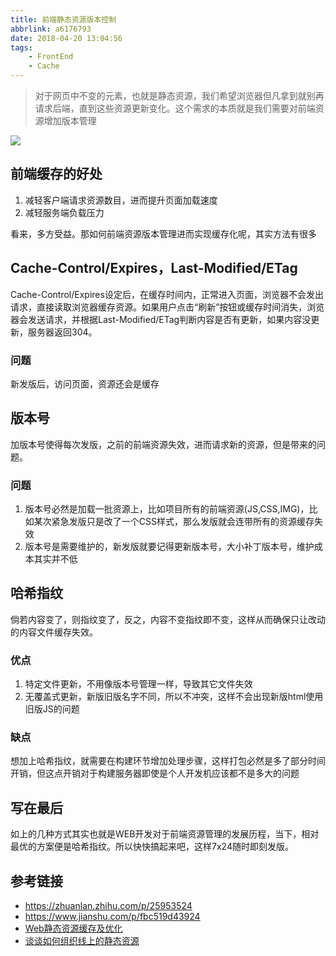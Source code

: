 ```yaml
---
title: 前端静态资源版本控制
abbrlink: a6176793
date: 2018-04-20 13:04:56
tags:
    - FrontEnd
    - Cache
---
```

> 对于网页中不变的元素，也就是静态资源，我们希望浏览器但凡拿到就别再请求后端，直到这些资源更新变化。这个需求的本质就是我们需要对前端资源增加版本管理

![](http://or0g12e5e.bkt.clouddn.com/blog/2018-04-30-121129.png)

## 前端缓存的好处
1. 减轻客户端请求资源数目，进而提升页面加载速度
2. 减轻服务端负载压力

看来，多方受益。那如何前端资源版本管理进而实现缓存化呢，其实方法有很多

## Cache-Control/Expires，Last-Modified/ETag

Cache-Control/Expires设定后，在缓存时间内，正常进入页面，浏览器不会发出请求，直接读取浏览器缓存资源。如果用户点击“刷新”按钮或缓存时间消失，浏览器会发送请求，并根据Last-Modified/ETag判断内容是否有更新，如果内容没更新，服务器返回304。

### 问题
新发版后，访问页面，资源还会是缓存
## 版本号
    
  加版本号使得每次发版，之前的前端资源失效，进而请求新的资源，但是带来的问题。
### 问题
  1. 版本号必然是加载一批资源上，比如项目所有的前端资源(JS,CSS,IMG)，比如某次紧急发版只是改了一个CSS样式，那么发版就会连带所有的资源缓存失效
  2. 版本号是需要维护的，新发版就要记得更新版本号，大小补丁版本号，维护成本其实并不低

## 哈希指纹
倘若内容变了，则指纹变了，反之，内容不变指纹即不变，这样从而确保只让改动的内容文件缓存失效。

### 优点
1. 特定文件更新，不用像版本号管理一样，导致其它文件失效
2. 无覆盖式更新，新版旧版名字不同，所以不冲突，这样不会出现新版html使用旧版JS的问题

### 缺点

想加上哈希指纹，就需要在构建环节增加处理步骤，这样打包必然是多了部分时间开销，但这点开销对于构建服务器即使是个人开发机应该都不是多大的问题

## 写在最后
如上的几种方式其实也就是WEB开发对于前端资源管理的发展历程，当下，相对最优的方案便是哈希指纹。所以快快搞起来吧，这样7x24随时即刻发版。

## 参考链接

+ https://zhuanlan.zhihu.com/p/25953524
+ https://www.jianshu.com/p/fbc519d43924
+ [Web静态资源缓存及优化](https://juejin.im/post/5a098b5bf265da431a42b227)
+ [谈谈如何组织线上的静态资源](https://github.com/island205/island205.github.com/issues/12)